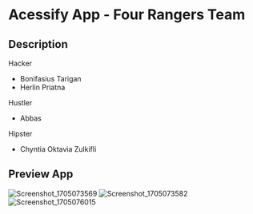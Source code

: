 # Acessify App - Four Rangers Team

## Description
Hacker
- Bonifasius Tarigan
- Herlin Priatna

Hustler
- Abbas

Hipster
- Chyntia Oktavia Zulkifli


## Preview App
![Screenshot_1705073569](https://github.com/bonifasiustrg/AcessifyApp/assets/52784596/cd829e88-6c14-4853-ada7-d5091c193c79)
![Screenshot_1705073582](https://github.com/bonifasiustrg/AcessifyApp/assets/52784596/19b85274-3c6d-476d-87e6-44ad38c402ed)
![Screenshot_1705076015](https://github.com/bonifasiustrg/AcessifyApp/assets/52784596/51fe0d03-461b-45c7-9640-2d6bc584d02f)
